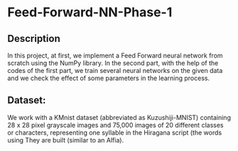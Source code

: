 # Feed-Forward-NN-Phase-1

## Description
In this project, at first, we implement a Feed Forward neural network from scratch using the NumPy library. In the second part, with the help of the codes of the first part, we train several neural networks on the given data and we check the effect of some parameters in the learning process.

## Dataset:
We work with a KMnist dataset (abbreviated as Kuzushiji-MNIST) containing 28 x 28 pixel grayscale images and 75,000 images of 20 different classes or characters, representing one syllable in the Hiragana script (the words using  They are built (similar to an Alfia).

